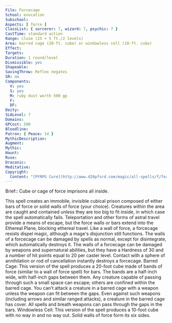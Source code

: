 ```yaml
---
File: Forcecage
School: evocation
Subschool: 
Aspects: [ force ]
ClassList: { sorcerer: 7, wizard: 7, psychic: 7 }
CastTime: standard action
Range: close (25 + 5 ft./2 levels)
Area: barred cage (20-ft. cube) or windowless cell (10-ft. cube)
Effect: 
Targets: 
Duration: 1 round/level
Dismissible: yes
Shapeable: 
SavingThrow: Reflex negates
SR: no
Components:
  V: yes
  S: yes
  M: ruby dust worth 500 gp
  F: 
  DF: 
Deity: 
SLALevel: 7
Domains: 
GPCost: 500
Bloodline: 
Patron: { Peace: 14 }
MythicDescription: 
Augment: 
Mythic: 
Haunt: 
Ruse: 
Draconic: 
Meditative: 
Copyright:
  Content: "[PFRPG Core](http://www.d20pfsrd.com/magic/all-spells/f/forcecage)"
---
```

Brief:: Cube or cage of force imprisons all inside.

This spell creates an immobile, invisible cubical prison composed of either bars of force or solid walls of force (your choice).  Creatures within the area are caught and contained unless they are too big to fit inside, in which case the spell automatically fails.  Teleportation and other forms of astral travel provide a means of escape, but the force walls or bars extend into the Ethereal Plane, blocking ethereal travel.  Like a wall of force, a forcecage resists dispel magic, although a mage's disjunction still functions. The walls of a forcecage can be damaged by spells as normal, except for disintegrate, which automatically destroys it. The walls of a forcecage can be damaged by weapons and supernatural abilities, but they have a Hardness of 30 and a number of hit points equal to 20 per caster level. Contact with a sphere of annihilation or rod of cancellation instantly destroys a forcecage.  Barred Cage: This version of the spell produces a 20-foot cube made of bands of force (similar to a wall of force spell) for bars. The bands are a half-inch wide, with half-inch gaps between them. Any creature capable of passing through such a small space can escape; others are confined within the barred cage. You can't attack a creature in a barred cage with a weapon unless the weapon can fit between the gaps. Even against such weapons (including arrows and similar ranged attacks), a creature in the barred cage has cover. All spells and breath weapons can pass through the gaps in the bars.  Windowless Cell: This version of the spell produces a 10-foot cube with no way in and no way out. Solid walls of force form its six sides.
